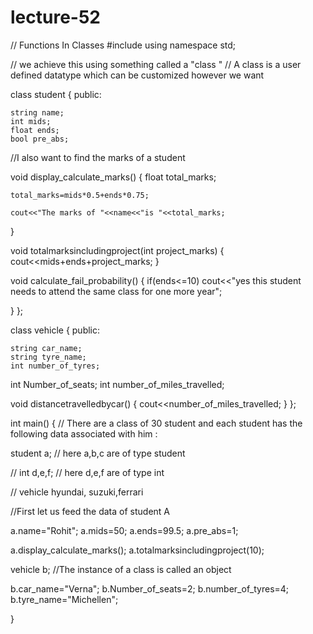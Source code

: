 # lecture-52
// Functions In Classes
#include<iostream>
using namespace std;

// we achieve this using something called a "class "
// A class is a user defined datatype which can be customized however we want 

class student
{
    public:

    string name;
    int mids;
    float ends;
    bool pre_abs;

//I also want to find the marks of a student 

void display_calculate_marks()
{
    float total_marks;

    total_marks=mids*0.5+ends*0.75;

    cout<<"The marks of "<<name<<"is "<<total_marks;
}

void totalmarksincludingproject(int project_marks)
{
    cout<<mids+ends+project_marks;
}

void calculate_fail_probability()
{
    if(ends<=10) cout<<"yes this student needs to attend the same class for one more year";

}
}; 

class vehicle
{
    public:

    string car_name;
    string tyre_name;
    int number_of_tyres;
int Number_of_seats;
int number_of_miles_travelled;

void distancetravelledbycar()
{
    cout<<number_of_miles_travelled;
}
};

int main()
{
    // There are a class of 30 student and each student has the following data associated with him :

   student a;  // here a,b,c are of type student 

//    int d,e,f;  // here d,e,f are of type int 

//    vehicle hyundai, suzuki,ferrari

//First let us feed the data of student A

a.name="Rohit";
a.mids=50;
a.ends=99.5;
a.pre_abs=1;

a.display_calculate_marks();
a.totalmarksincludingproject(10);

vehicle b; //The instance of a class is called an object 

b.car_name="Verna";
b.Number_of_seats=2;
b.number_of_tyres=4;
b.tyre_name="Michellen";

}
